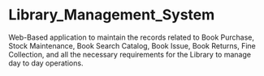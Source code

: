 # Library_Management_System
Web-Based application to maintain the records related to Book Purchase, Stock Maintenance, Book Search Catalog, Book Issue, Book Returns, Fine Collection, and all the necessary requirements for the Library to manage day to day operations.
